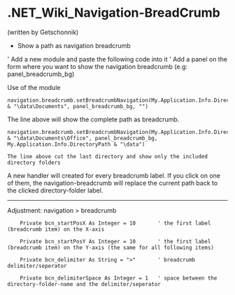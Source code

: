 # .NET_Wiki_Navigation-BreadCrumb
(written by Getschonnik)

* Show a path as navigation breadcrumb  

' Add a new module and paste the following code into it
' Add a panel on the form where you want to show the navigation breadcrumb (e.g: panel_breadcrumb_bg)

Use of the module

	navigation.breadcrumb.setBreadcrumbNavigation(My.Application.Info.DirectoryPath & "\data\Documents", panel_breadcrumb_bg, "")
	
The line above will show the complete path as breadcrumb.
			
	navigation.breadcrumb.setBreadcrumbNavigation(My.Application.Info.DirectoryPath & "\data\Documents\Office", panel_breadcrumb_bg, My.Application.Info.DirectoryPath & "\data")
	
	The line above cut the last directory and show only the included directory folders
	
A new handler will created for every breadcrumb label. If you click on one of them, the navigation-breadcrumb will 
replace the current path back to the clicked directory-folder label.


------------


Adjustment: navigation > breadcrumb

        Private bcn_startPosX As Integer = 10		' the first label (breadcrumb item) on the X-axis
	
        Private bcn_startPosY As Integer = 10		' the first label (breadcrumb item) on the Y-axis (the same for all following items)
	
        Private bcn_delimiter As String = ">"		' breadcrumb delimiter/seperator
	
        Private bcn_delimiterSpace As Integer = 1	' space between the directory-folder-name and the delimiter/seperator
	
